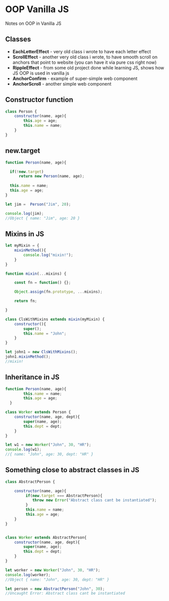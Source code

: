 # OOP Vanilla JS
Notes on OOP in Vanilla JS

## Classes
- **EachLetterEffect** - very old class i wrote to have each letter effect
- **ScrollEffect** - another very old class i wrote, to have smooth scroll on anchors that point to website (you can have it via pure css right now)
- **RippleEffect** - from some old project done while learning JS, shows how JS OOP is used in vanilla js
- **AnchorConfirm** - example of super-simple web component
- **AnchorScroll** - another simple web component

## Constructor function
```js
class Person {
    constructor(name, age){
        this.age = age;
        this.name = name;
    }
}
```

## new.target
```js
function Person(name, age){

  if(!new.target)
      return new Person(name, age);
    
  this.name = name;
  this.age = age;
}

let jim =  Person("Jim", 20);

console.log(jim);
//Object { name: "Jim", age: 20 }
```

## Mixins in JS
```js
let myMixin = {
    mixinMethod(){
        console.log("mixin!");
    }
}

function mixin(...mixins) {

    const fn = function() {};

    Object.assign(fn.prototype, ...mixins);

    return fn;

}

class ClsWithMixins extends mixin(myMixin) {
    constructor(){
        super();
        this.name = "John";
    }
}

let john1 = new ClsWithMixins();
john1.mixinMethod();
//mixin!
```

## Inheritance in JS
```js
function Person(name, age){
        this.name = name;
        this.age = age;
  }

class Worker extends Person {
    constructor(name, age, dept){
        super(name, age);
        this.dept = dept;
    }
}

let w1 = new Worker("John", 30, "HR");
console.log(w1);
//{ name: "John", age: 30, dept: "HR" }
```

## Something close to abstract classes in JS
```js
class AbstractPerson {

    constructor(name, age){
         if(new.target === AbstractPerson){
            throw new Error("Abstract class cant be instantiated");
         }
         this.name = name; 
         this.age = age;
    }
}


class Worker extends AbstractPerson{
    constructor(name, age, dept){
        super(name, age);
        this.dept = dept;
    }
}

let worker = new Worker("John", 30, "HR");
console.log(worker);
//Object { name: "John", age: 30, dept: "HR" }

let person = new AbstractPerson("John", 30);
//Uncaught Error: Abstract class cant be instantiated
```